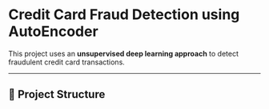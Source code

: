 # Credit Card Fraud Detection using AutoEncoder

This project uses an **unsupervised deep learning approach** to detect fraudulent credit card transactions.

---

## 📁 Project Structure

